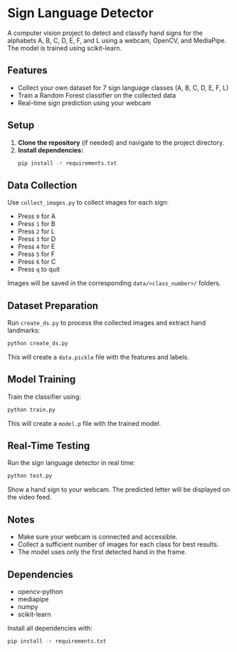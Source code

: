 # Sign Language Detector

A computer vision project to detect and classify hand signs for the alphabets A, B, C, D, E, F, and L using a webcam, OpenCV, and MediaPipe. The model is trained using scikit-learn.

## Features
- Collect your own dataset for 7 sign language classes (A, B, C, D, E, F, L)
- Train a Random Forest classifier on the collected data
- Real-time sign prediction using your webcam

## Setup

1. **Clone the repository** (if needed) and navigate to the project directory.
2. **Install dependencies:**
   ```bash
   pip install -r requirements.txt
   ```

## Data Collection

Use `collect_images.py` to collect images for each sign:

- Press `0` for A
- Press `1` for B
- Press `2` for L
- Press `3` for D
- Press `4` for E
- Press `5` for F
- Press `6` for C
- Press `q` to quit

Images will be saved in the corresponding `data/<class_number>/` folders.

## Dataset Preparation

Run `create_ds.py` to process the collected images and extract hand landmarks:
```bash
python create_ds.py
```
This will create a `data.pickle` file with the features and labels.

## Model Training

Train the classifier using:
```bash
python train.py
```
This will create a `model.p` file with the trained model.

## Real-Time Testing

Run the sign language detector in real time:
```bash
python test.py
```
Show a hand sign to your webcam. The predicted letter will be displayed on the video feed.

## Notes
- Make sure your webcam is connected and accessible.
- Collect a sufficient number of images for each class for best results.
- The model uses only the first detected hand in the frame.

## Dependencies
- opencv-python
- mediapipe
- numpy
- scikit-learn

Install all dependencies with:
```bash
pip install -r requirements.txt
```

